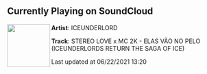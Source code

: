## Currently Playing on SoundCloud

[<img align="left" width="100" src="https://i1.sndcdn.com/artworks-000266989652-f6ju3g-t500x500.jpg">](https://soundcloud.com/ice-underlord/iceunderlord-stero-love-x-mc-2k-elas-vao-no-pelo)

**Artist**: ICEUNDERLORD 

**Track**: STEREO LOVE x MC 2K - ELAS VÃO NO PELO (ICEUNDERLORDS RETURN THE SAGA OF ICE)

Last updated at 06/22/2021 13:20
